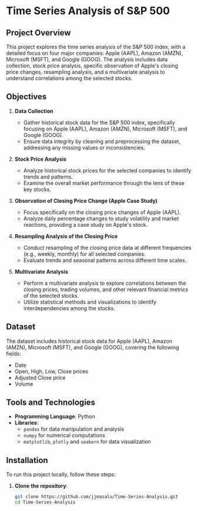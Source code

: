 # Time Series Analysis of S&P 500

## Project Overview

This project explores the time series analysis of the S&P 500 index, with a detailed focus on four major companies: Apple (AAPL), Amazon (AMZN), Microsoft (MSFT), and Google (GOOG). The analysis includes data collection, stock price analysis, specific observation of Apple's closing price changes, resampling analysis, and a multivariate analysis to understand correlations among the selected stocks.

## Objectives

1. **Data Collection**
   - Gather historical stock data for the S&P 500 index, specifically focusing on Apple (AAPL), Amazon (AMZN), Microsoft (MSFT), and Google (GOOG).
   - Ensure data integrity by cleaning and preprocessing the dataset, addressing any missing values or inconsistencies.

2. **Stock Price Analysis**
   - Analyze historical stock prices for the selected companies to identify trends and patterns.
   - Examine the overall market performance through the lens of these key stocks.

3. **Observation of Closing Price Change (Apple Case Study)**
   - Focus specifically on the closing price changes of Apple (AAPL).
   - Analyze daily percentage changes to study volatility and market reactions, providing a case study on Apple's stock.

4. **Resampling Analysis of the Closing Price**
   - Conduct resampling of the closing price data at different frequencies (e.g., weekly, monthly) for all selected companies.
   - Evaluate trends and seasonal patterns across different time scales.

5. **Multivariate Analysis**
   - Perform a multivariate analysis to explore correlations between the closing prices, trading volumes, and other relevant financial metrics of the selected stocks.
   - Utilize statistical methods and visualizations to identify interdependencies among the stocks.

## Dataset

The dataset includes historical stock data for Apple (AAPL), Amazon (AMZN), Microsoft (MSFT), and Google (GOOG), covering the following fields:

- Date
- Open, High, Low, Close prices
- Adjusted Close price
- Volume


## Tools and Technologies

- **Programming Language**: Python
- **Libraries**: 
  - `pandas` for data manipulation and analysis
  - `numpy` for numerical computations
  - `matplotlib`, `plotly` and `seaborn` for data visualization

## Installation

To run this project locally, follow these steps:

1. **Clone the repository**:
   ```bash
   git clone https://github.com/jjmasalu/Time-Series-Analysis.git
   cd Time-Series-Analysis
